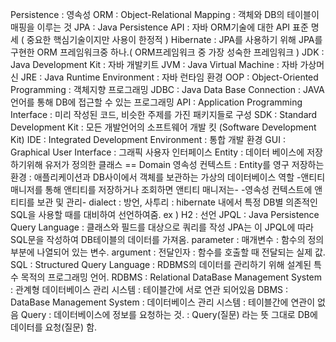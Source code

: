 Persistence : 영속성
ORM : Object-Relational Mapping : 객체와 DB의 테이블이 매핑을 이루는 것
JPA : Java Persistence API : 자바 ORM기술에 대한 API 표준 명세
  ( 중요한 핵심기술이지만 사용이 한정적 ) 
Hibernate : JPA를 사용하기 위해 JPA를 구현한 ORM 프레임워크중 하나.( ORM프레임워크 중 가장 성숙한 프레임워크 )
JDK : Java Development Kit : 자바 개발키트
JVM : Java Virtual Machine : 자바 가상머신
JRE : Java Runtime Environment : 자바 런타임 환경
OOP : Object-Oriented Programming : 객체지향 프로그래밍
JDBC : Java Data Base Connection : JAVA언어를 통해 DB에 접근할 수 있는 프로그래밍
API : Application Programming Interface : 미리 작성된 코드, 비슷한 주제를 가진 패키지들로 구성
SDK : Standard Development Kit : 모든 개발언어의 소프트웨어 개발 킷
       (Software Development Kit)
IDE : Integrated Development Environment : 통합 개발 환경
GUI : Graphical User Interface : 그래픽 사용자 인터페이스
Entity : 데이터 베이스에 저장하기위해 유저가 정의한 클래스 == Domain
영속성 컨텍스트 : Entity를 영구 저장하는 환경 : 애플리케이션과 DB사이에서 객체를 보관하는 가상의 데이터베이스 역할
		-앤티티 매니저를 통해 앤티티를 저장하거나 조회하면 앤티티 매니저는- 
			    -영속성 컨텍스트에 앤티티를 보관 및 관리-
dialect : 방언, 사투리 : hibernate 내에서 특정 DB별 의존적인 SQL을 사용할 때를 대비하여 선언하여줌.
	ex ) H2 : <property name="hibernate.dialect" value="org.hibernate.dialect.H2Dialect" /> 선언
JPQL : Java Persistence Query Language : 클래스와 필드를 대상으로 쿼리를 작성
        JPA는 이 JPQL에 따라 SQL문을 작성하여 DB테이블의 데이터를 가져옴.
parameter : 매개변수 : 함수의 정의부분에 나열되어 있는 변수.
argument : 전달인자 : 함수를 호출할 때 전달되는 실제 값.
SQL : Structured Query Language : RDBMS의 데이터를 관리하기 위해 설계된 특수 목적의 프로그래밍 언어.
RDBMS :  Relational DataBase Management System : 관계형 데이터베이스 관리 시스템 : 테이블간에 서로 연관 되어있음
DBMS : DataBase Management System : 데이터베이스 관리 시스템 : 테이블간에 연관이 없음
Query : 데이터베이스에 정보를 요청하는 것. : Query(질문) 라는 뜻 그대로 DB에 데이터를 요청(질문) 함.
